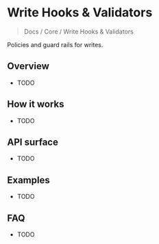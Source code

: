 # Write Hooks & Validators

> Docs / Core / Write Hooks & Validators

Policies and guard rails for writes.

## Overview

- TODO

## How it works

- TODO

## API surface

- TODO

## Examples

- TODO

## FAQ

- TODO
